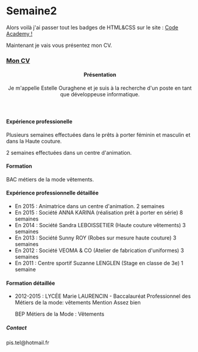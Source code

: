 # Semaine2

Alors voilà j'ai passer tout les badges de HTML&CSS sur le site :
<a href="https://www.codecademy.com/fr/users/bitPlayer13917/achievements" target="_blank">Code Academy !</a> 

Maintenant je vais vous présentez mon CV.



<U><B><h3> Mon CV </h3></B></U>

<!DOCTYPE html>
<html>

<head>
<title>Mon CV</title>
</head>

<body>

<header>
<h4>Présentation</h4>
<p>Je m'appelle Estelle Ouraghene et je suis à la recherche d'un poste en tant que développeuse informatique.</p>
</header>
		
<main>
<h4>Expérience professionelle</h4>
<p>Plusieurs semaines effectuées dans le prêts à porter féminin et masculin et dans la Haute couture.</p>
<p>2 semaines effectuées dans un centre d'animation.</p>
			
<h4>Formation</h4>
<p>BAC métiers de la mode vêtements.</p>
</main>
			
<h4>Expérience professionnelle détaillée</h4>
<ul> 
<li>En 2015 :      Animatrice dans un centre d'animation. 2 semaines</li>
<li>En 2015 :      Société ANNA KARINA (réalisation prêt à porter en série) 8 semaines </li>
<li>En 2014 :      Société Sandra LEBOISSETIER (Haute couture vêtements) 3 semaines </li> 
<li>En 2013 :      Société Sunny ROY (Robes sur mesure haute couture)   3 semaines </li>
<li>En 2012 :      Société VEOMA & CO (Atelier de fabrication d'uniformes)  3 semaines </li>
<li>En 2011 :      Centre sportif Suzanne LENGLEN (Stage en classe de 3e) 1 semaine </li>
</ul>
			
<h4>Formation détaillée</h4>
<ul> 
<li>2012-2015 : LYCÉE           Marie LAURENCIN - Baccalauréat Professionnel des Métiers de la mode: vêtements
Mention Assez bien
<p>BEP Métiers de la Mode : Vêtements</p></li>
</ul>

<h5>Contact</h5>			
<footer>pis.tel@hotmail.fr</footer>

</body>
</html>

